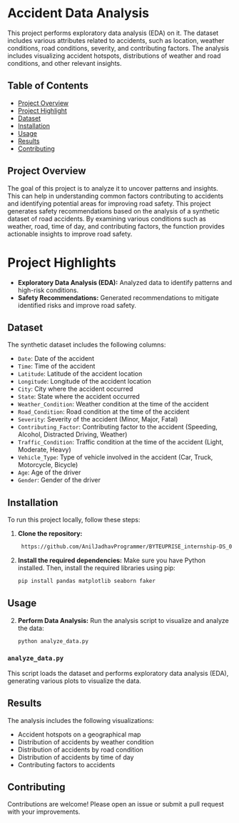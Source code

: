 # Accident Data Analysis

This project performs exploratory data analysis (EDA) on it. The dataset includes various attributes related to accidents, such as location, weather conditions, road conditions, severity, and contributing factors. The analysis includes visualizing accident hotspots, distributions of weather and road conditions, and other relevant insights.

## Table of Contents

- [Project Overview](#project-overview)
- [Project Highlight](#project-highlight)
- [Dataset](#dataset)
- [Installation](#installation)
- [Usage](#usage)
- [Results](#results)
- [Contributing](#contributing)

## Project Overview

The goal of this project is to analyze it to uncover patterns and insights. This can help in understanding common factors contributing to accidents and identifying potential areas for improving road safety.
This project generates safety recommendations based on the analysis of a synthetic dataset of road accidents. By examining various conditions such as weather, road, time of day, and contributing factors, the function provides actionable insights to improve road safety.


# Project Highlights
- **Exploratory Data Analysis (EDA):** Analyzed data to identify patterns and high-risk conditions.
- **Safety Recommendations:** Generated recommendations to mitigate identified risks and improve road safety.

## Dataset

The synthetic dataset includes the following columns:

- `Date`: Date of the accident
- `Time`: Time of the accident
- `Latitude`: Latitude of the accident location
- `Longitude`: Longitude of the accident location
- `City`: City where the accident occurred
- `State`: State where the accident occurred
- `Weather_Condition`: Weather condition at the time of the accident
- `Road_Condition`: Road condition at the time of the accident
- `Severity`: Severity of the accident (Minor, Major, Fatal)
- `Contributing_Factor`: Contributing factor to the accident (Speeding, Alcohol, Distracted Driving, Weather)
- `Traffic_Condition`: Traffic condition at the time of the accident (Light, Moderate, Heavy)
- `Vehicle_Type`: Type of vehicle involved in the accident (Car, Truck, Motorcycle, Bicycle)
- `Age`: Age of the driver
- `Gender`: Gender of the driver

## Installation

To run this project locally, follow these steps:

1. **Clone the repository:**
    ```sh
     https://github.com/AnilJadhavProgrammer/BYTEUPRISE_internship-DS_03

    ```

2. **Install the required dependencies:**
    Make sure you have Python installed. Then, install the required libraries using pip:
    ```sh
    pip install pandas matplotlib seaborn faker
    ```

## Usage

2. **Perform Data Analysis:**
    Run the analysis script to visualize and analyze the data:
    ```sh
    python analyze_data.py
    ```
    
### `analyze_data.py`

This script loads the dataset and performs exploratory data analysis (EDA), generating various plots to visualize the data.

## Results

The analysis includes the following visualizations:
- Accident hotspots on a geographical map
- Distribution of accidents by weather condition
- Distribution of accidents by road condition
- Distribution of accidents by time of day
- Contributing factors to accidents

## Contributing

Contributions are welcome! Please open an issue or submit a pull request with your improvements.

